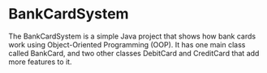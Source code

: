 # BankCardSystem
The BankCardSystem is a simple Java project that shows how bank cards work using Object-Oriented Programming (OOP). It has one main class called BankCard, and two other classes DebitCard and CreditCard that add more features to it.
